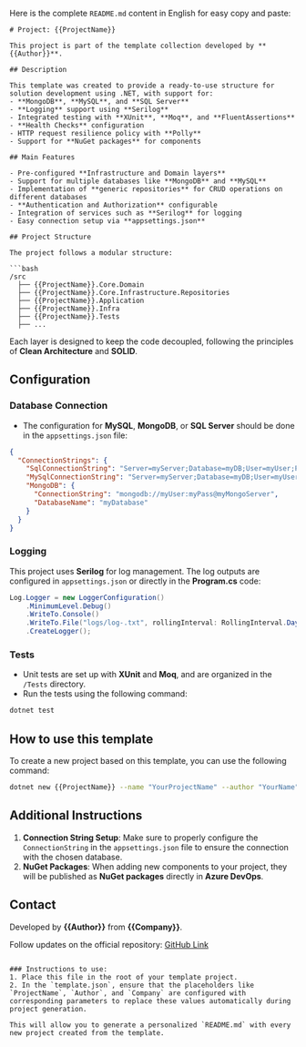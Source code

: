 Here is the complete `README.md` content in English for easy copy and paste:

```
# Project: {{ProjectName}}

This project is part of the template collection developed by **{{Author}}**.

## Description

This template was created to provide a ready-to-use structure for solution development using .NET, with support for:
- **MongoDB**, **MySQL**, and **SQL Server**
- **Logging** support using **Serilog**
- Integrated testing with **XUnit**, **Moq**, and **FluentAssertions**
- **Health Checks** configuration
- HTTP request resilience policy with **Polly**
- Support for **NuGet packages** for components

## Main Features

- Pre-configured **Infrastructure and Domain layers**
- Support for multiple databases like **MongoDB** and **MySQL**
- Implementation of **generic repositories** for CRUD operations on different databases
- **Authentication and Authorization** configurable
- Integration of services such as **Serilog** for logging
- Easy connection setup via **appsettings.json**

## Project Structure

The project follows a modular structure:

```bash
/src
  ├── {{ProjectName}}.Core.Domain
  ├── {{ProjectName}}.Core.Infrastructure.Repositories
  ├── {{ProjectName}}.Application
  ├── {{ProjectName}}.Infra
  ├── {{ProjectName}}.Tests
  ├── ...
```

Each layer is designed to keep the code decoupled, following the principles of **Clean Architecture** and **SOLID**.

## Configuration

### Database Connection

- The configuration for **MySQL**, **MongoDB**, or **SQL Server** should be done in the `appsettings.json` file:

```json
{
  "ConnectionStrings": {
    "SqlConnectionString": "Server=myServer;Database=myDB;User=myUser;Password=myPass;",
    "MySqlConnectionString": "Server=myServer;Database=myDB;User=myUser;Password=myPass;",
    "MongoDB": {
      "ConnectionString": "mongodb://myUser:myPass@myMongoServer",
      "DatabaseName": "myDatabase"
    }
  }
}
```

### Logging

This project uses **Serilog** for log management. The log outputs are configured in `appsettings.json` or directly in the **Program.cs** code:

```csharp
Log.Logger = new LoggerConfiguration()
    .MinimumLevel.Debug()
    .WriteTo.Console()
    .WriteTo.File("logs/log-.txt", rollingInterval: RollingInterval.Day)
    .CreateLogger();
```

### Tests

- Unit tests are set up with **XUnit** and **Moq**, and are organized in the `/Tests` directory.
- Run the tests using the following command:
```bash
dotnet test
```

## How to use this template

To create a new project based on this template, you can use the following command:

```bash
dotnet new {{ProjectName}} --name "YourProjectName" --author "YourName"
```

## Additional Instructions

1. **Connection String Setup**: Make sure to properly configure the `ConnectionString` in the `appsettings.json` file to ensure the connection with the chosen database.
2. **NuGet Packages**: When adding new components to your project, they will be published as **NuGet packages** directly in **Azure DevOps**.

## Contact

Developed by **{{Author}}** from **{{Company}}**.

Follow updates on the official repository: [GitHub Link](https://github.com/repository)
```

### Instructions to use:
1. Place this file in the root of your template project.
2. In the `template.json`, ensure that the placeholders like `ProjectName`, `Author`, and `Company` are configured with corresponding parameters to replace these values automatically during project generation.

This will allow you to generate a personalized `README.md` with every new project created from the template.